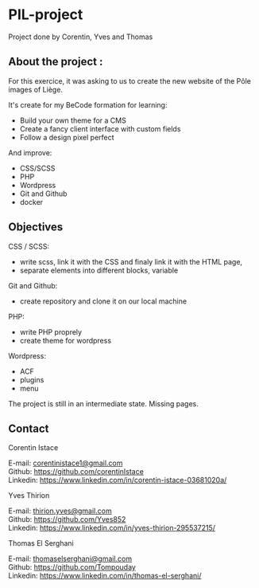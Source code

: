 # PIL-project

Project done by Corentin, Yves and Thomas

## About the project :

For this exercice, it was asking to us to create the new website of the Pôle images of Liège.

It's create for my BeCode formation for learning:

- Build your own theme for a CMS
- Create a fancy client interface with custom fields
- Follow a design pixel perfect


And improve:

- CSS/SCSS
- PHP
- Wordpress
- Git and Github
- docker


## Objectives

CSS / SCSS:

- write scss, link it with the CSS and finaly link it with the HTML page,
- separate elements into different blocks, variable

Git and Github:

- create repository and clone it on our local machine

PHP:

- write PHP proprely
- create theme for wordpress

Wordpress:

- ACF
- plugins
- menu

The project is still in an intermediate state. Missing pages.


## Contact

Corentin Istace

E-mail: corentinistace1@gmail.com  
Github: https://github.com/corentinIstace  
Linkedin: https://www.linkedin.com/in/corentin-istace-03681020a/  


Yves Thirion

E-mail: thirion.yves@gmail.com  
Github: https://github.com/Yves852  
Linkedin: https://www.linkedin.com/in/yves-thirion-295537215/  


Thomas El Serghani 

E-mail: thomaselserghani@gmail.com   
Github: https://github.com/Tompouday   
Linkedin: https://www.linkedin.com/in/thomas-el-serghani/   
